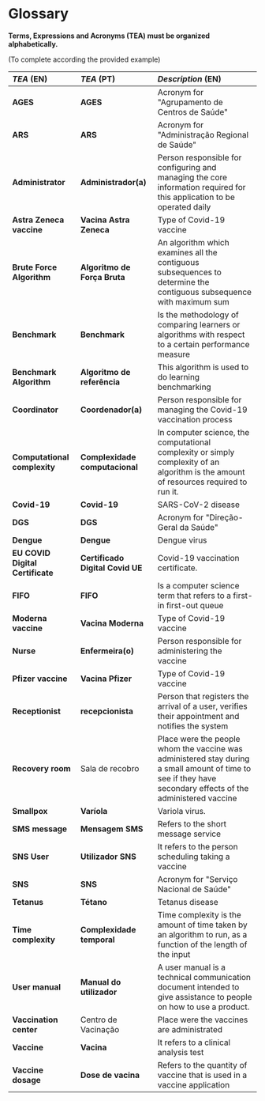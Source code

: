 # Glossary   

**Terms, Expressions and Acronyms (TEA) must be organized alphabetically.**

(To complete according the provided example)

| **_TEA_** (EN)                   | **_TEA_** (PT)                   | **_Description_** (EN)                                                                                                   |                                       
|:---------------------------------|:---------------------------------|:-------------------------------------------------------------------------------------------------------------------------|
| **AGES**                         | **AGES**                         | Acronym for "Agrupamento de Centros de Saúde"                                                                           |
| **ARS**                          | **ARS**                          | Acronym for "Administração Regional de Saúde"                                                                           |
| **Administrator**                | **Administrador(a)**             | Person responsible for configuring and managing the core information required for this application to be operated daily |
| **Astra Zeneca vaccine**         | **Vacina Astra Zeneca**          | Type of Covid-19 vaccine                                                                                                 |
| **Brute Force Algorithm**        | **Algoritmo de Força Bruta**     | An algorithm which examines all the contiguous subsequences to determine the contiguous subsequence with maximum sum                                                            |
| **Benchmark**     | **Benchmark** | Is the methodology of comparing learners or algorithms with respect to a certain performance measure                                     |
| **Benchmark Algorithm**        | **Algoritmo de referência**     | This algorithm is used to do  learning benchmarking |
| **Coordinator**                  | **Coordenador(a)**               | Person responsible for managing the Covid-19 vaccination process                                                        |
| **Computational complexity**                  | **Complexidade computacional**               | In computer science, the computational complexity or simply complexity of an algorithm is the amount of resources required to run it.                        |
| **Covid-19**                     | **Covid-19**                     | SARS-CoV-2 disease                                                                                                      |
| **DGS**                          | **DGS**                          | Acronym for "Direção-Geral da Saúde"                                                                                    |
| **Dengue**                       | **Dengue**                       | Dengue virus                                                                                                             |
| **EU COVID Digital Certificate** | **Certificado Digital Covid UE** | Covid-19 vaccination certificate.                                                                                        |
| **FIFO**                         | **FIFO**                         | Is a computer science term that refers to a first-in first-out queue                                                     |
| **Moderna vaccine**              | **Vacina Moderna**               | Type of Covid-19 vaccine                                                                                               |
| **Nurse**                        | **Enfermeira(o)**                | Person responsible for administering the vaccine                                                                       |
| **Pfizer vaccine**               | **Vacina Pfizer**                | Type of Covid-19 vaccine                                                                                                |
| **Receptionist**                 | **recepcionista**                | Person that registers the arrival of a user, verifies their appointment and notifies the system                         |
|**Recovery room** | Sala de recobro | Place were the people whom the vaccine was administered stay during a small amount of time to see if they have secondary effects of the administered vaccine |
| **Smallpox**                     | **Varíola**                      | Variola virus.                                                                                                           |
| **SMS message**                  | **Mensagem SMS**                 | Refers to the short message service                                                                                    |
| **SNS User**                     | **Utilizador SNS**               | It refers to the person scheduling taking a vaccine                                                                   |
| **SNS**                          | **SNS**                          | Acronym for "Serviço Nacional de Saúde"                                                                                 |
| **Tetanus**                      | **Tétano**                       | Tetanus disease                                                                                                         |
| **Time complexity**       |           **Complexidade temporal**                       | Time complexity is the amount of time taken by an algorithm to run, as a function of the length of the input          
| **User manual**                      | **Manual do utilizador**                       | A user manual is a technical communication document intended to give assistance to people on how to use a product.       
|**Vaccination center** | Centro de Vacinação | Place were the vaccines are administrated |
| **Vaccine**                      | **Vacina**                       | It refers to a clinical analysis test                                                                                   |
| **Vaccine dosage**               | **Dose de vacina**               | Refers to the quantity of vaccine that is used in a vaccine application                                                |













